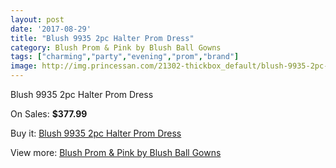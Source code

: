 ```yaml
---
layout: post
date: '2017-08-29'
title: "Blush 9935 2pc Halter Prom Dress"
category: Blush Prom & Pink by Blush Ball Gowns
tags: ["charming","party","evening","prom","brand"]
image: http://img.princessan.com/21302-thickbox_default/blush-9935-2pc-halter-prom-dress.jpg
---
```

Blush 9935 2pc Halter Prom Dress

On Sales: **$377.99**
<a href="https://www.princessan.com/en/9629-blush-9935-2pc-halter-prom-dress.html"><amp-img layout="responsive" width="600" height="600" src="//img.princessan.com/21302-thickbox_default/blush-9935-2pc-halter-prom-dress.jpg" alt="Blush 9935 2pc Halter Prom Dress 0" /></a>
<a href="https://www.princessan.com/en/9629-blush-9935-2pc-halter-prom-dress.html"><amp-img layout="responsive" width="600" height="600" src="//img.princessan.com/21306-thickbox_default/blush-9935-2pc-halter-prom-dress.jpg" alt="Blush 9935 2pc Halter Prom Dress 1" /></a>
<a href="https://www.princessan.com/en/9629-blush-9935-2pc-halter-prom-dress.html"><amp-img layout="responsive" width="600" height="600" src="//img.princessan.com/21305-thickbox_default/blush-9935-2pc-halter-prom-dress.jpg" alt="Blush 9935 2pc Halter Prom Dress 2" /></a>
<a href="https://www.princessan.com/en/9629-blush-9935-2pc-halter-prom-dress.html"><amp-img layout="responsive" width="600" height="600" src="//img.princessan.com/21304-thickbox_default/blush-9935-2pc-halter-prom-dress.jpg" alt="Blush 9935 2pc Halter Prom Dress 3" /></a>
<a href="https://www.princessan.com/en/9629-blush-9935-2pc-halter-prom-dress.html"><amp-img layout="responsive" width="600" height="600" src="//img.princessan.com/21303-thickbox_default/blush-9935-2pc-halter-prom-dress.jpg" alt="Blush 9935 2pc Halter Prom Dress 4" /></a>

Buy it: [Blush 9935 2pc Halter Prom Dress](https://www.princessan.com/en/9629-blush-9935-2pc-halter-prom-dress.html "Blush 9935 2pc Halter Prom Dress")

View more: [Blush Prom & Pink by Blush Ball Gowns](https://www.princessan.com/en/78- "Blush Prom & Pink by Blush Ball Gowns")